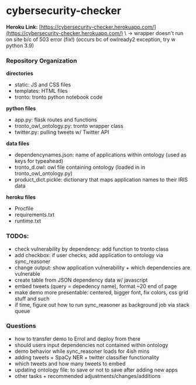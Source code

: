 # cybersecurity-checker

**Heroku Link:** [https://cybersecurity-checker.herokuapp.com/](https://cybersecurity-checker.herokuapp.com/)
\\ -> wrapper doesn't run on site b/c of 503 error (fix!) (occurs bc of owlready2 exception, try w python 3.9)

### Repository Organization
**directories**
- static: JS and CSS files
- templates: HTML files
- tronto: tronto python notebook code

**python files**
- app.py: flask routes and functions
- tronto_owl_ontology.py: tronto wrapper class
- twitter.py: pulling tweets w/ Twitter API

**data files**
- dependencynames.json: name of applications within ontology (used as keys for typeahead)
- tronto_d.owl: owl file containing ontology (loaded in in tronto_owl_ontology.py)
- product_dict.pickle: dictionary that maps application names to their IRIS data

**heroku files**
- Procfile
- requirements.txt
- runtime.txt

### TODOs:
- check vulnerability by dependency: add function to tronto class
- add checkbox: if user checks, add application to ontology via sync_reasoner
- change output: show application vulnerability + which dependencies are vulnerable
- create table from JSON dependency data w/ javascript
- embed tweets (query = depedency name), format ~20 end of page
- make demo more presentable: centered, bigger font, fix colors, css grid stuff and such
- if time, figure out how to run sync_reasoner as background job via stack queue

### Questions
- how to transfer demo to Errol and deploy from there
- should users input dependencies not contained within ontology
- demo behavior while sync_reasoner loads for 4ish mins
- adding tweets + SpaCy NER + twitter classifier functionality
- which tweets and how many tweets to embed
- updating ontology file: to save or not to save after adding new apps
- other tasks + recommended adjustments/changes/additions
